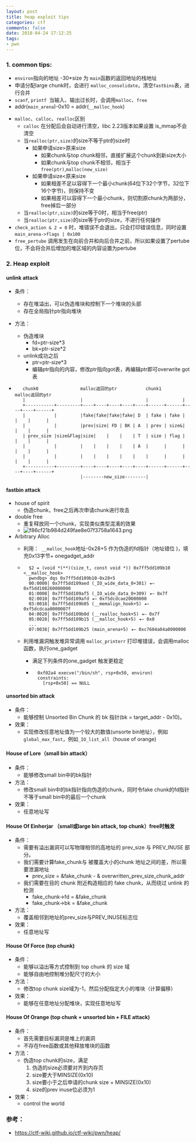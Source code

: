 ```yaml
---
layout: post
title: heap exploit tips
categories: ctf
comments: false
date: 2018-04-24 17:12:25
tags:
- pwn
---
```


### 1. common tips:

*   `environ`指向的地址 -30*size 为 `main`函数的返回地址的栈地址
*   申请分配large chunk时，会进行 `malloc_consolidate`，清空`fastbins`表，进行合并
*   `scanf`, `printf `当输入、输出过长时，会调用`malloc`、`free`
*   addr(`main_arena`)-0x10 = addr(`__malloc_hook`)
  <!-- more -->
*   `malloc`、`calloc`、`realloc`区别
    *   `calloc` 在分配后会自动进行清空，libc 2.23版本如果设置 is_mmap不会清空
    *   当`realloc(ptr,size)`的size不等于ptr的size时
        *   如果申请size>原来size
            *   如果chunk与top chunk相邻，直接扩展这个chunk到新size大小
            *   如果chunk与top chunk不相邻，相当于`free(ptr)`,`malloc(new_size)`
        *   如果申请size<原来size
            *   如果相差不足以容得下一个最小chunk(64位下32个字节，32位下16个字节)，则保持不变
            *   如果相差可以容得下一个最小chunk，则切割原chunk为两部分，free掉后一部分
    *   当`realloc(ptr,size)`的size等于0时，相当于free(ptr)
    *   当`realloc(ptr,size)`的size等于ptr的size，不进行任何操作
*   `check_action & 2 = 0`  时，堆错误不会退出，只会打印错误信息，同时设置 `main_arena->flags | 0x100`
*    `free_pertube` 调用发生在向前合并和向后合并之前，所以如果设置了pertube位，不会将合并后增加的堆区域的内容设置为pertube

### 2. Heap exploit

#### unlink attack

* 条件：
    *   存在堆溢出，可以伪造堆块和控制下一个堆块的头部
    *   存在全局指针ptr指向堆块

* 方法：
    *   伪造堆块
        *   fd=ptr-size*3
        *   bk=ptr-size*2
    *   unlink成功之后
        *   ptr=ptr-size*3
        *   编辑ptr指向的内容，修改ptr指向got表，再编辑ptr即可overwrite got表

* ```
     chunk0                malloc返回的ptr           chunk1        malloc返回的ptr
     |                     |                        |             |
     +-----------+---------+----+----+----+----+----+------+------+----+----+------+
     |           |         |fake|fake|fake|fake| D  | fake | fake |    |    |      |
     |           |         |prev|size| FD | BK | A  | prev | size&|    |    |      |
     | prev_size |size&Flag|size|    |    |    | T  | size | flag |    |    |      |
     |           |         |    |    |    |    | A  |      |      |    |    |      |
     |           |         |    |    |    |    |    |      |      |    |    |      |
     +-----------+---------+----+----+----+----+----+------+------+----+----+------+
                           |--------new_size--------|
     ```

#### fastbin attack

* house of spirit
    *   伪造chunk，free之后再次申请chunk进行攻击
* double free
    *   重复释放同一个chunk，实现类似类型混淆的效果
    *   ![f86cf21b984d249fae8e07f3758a1643.png](https://i.loli.net/2018/05/12/5af65e6796438.png)
* Arbitrary Alloc
    * 利用：` __malloc_hook`地址-0x28+5 作为伪造的fd指针（地址错位 )，填充0x13字节+ onegadget_addr

    * ```shell
        $2 = (void *(**)(size_t, const void *)) 0x7ff5dd109b10 <__malloc_hook>
        pwndbg> dqs 0x7ff5dd109b10-0x28+5
        00:0000│ 0x7ff5dd109aed (_IO_wide_data_0+301) ◂— 0xf5dd108260000000
        01:0008│ 0x7ff5dd109af5 (_IO_wide_data_0+309) ◂— 0x7f
        02:0010│ 0x7ff5dd109afd ◂— 0xf5dcdcae20000000
        03:0018│ 0x7ff5dd109b05 (__memalign_hook+5) ◂— 0xf5dcdcaa0000007f
        04:0020│ 0x7ff5dd109b0d (__realloc_hook+5) ◂— 0x7f
        05:0028│ 0x7ff5dd109b15 (__malloc_hook+5) ◂— 0x0
        ...
        07:0038│ 0x7ff5dd109b25 (main_arena+5) ◂— 0xc7604a04a0000000
        ```

    * 利用堆漏洞触发堆异常调用 `malloc_printerr` 打印堆错误，会调用malloc函数，执行one_gadget

        * 满足下列条件的one_gadget 触发更稳定

        * ```shell
            0xf02a4 execve("/bin/sh", rsp+0x50, environ)
            constraints:
              [rsp+0x50] == NULL
            ```

#### unsorted bin attack

*   条件：
    *   能够控制 Unsorted Bin Chunk 的 bk 指针(bk = target_addr - 0x10)。
*   效果：
    *   实现修改任意地址值为一个较大的数值(unsorte bin地址），例如 `global_max_fast`，例如`_IO_list_all`（house of orange)

#### House of Lore（small bin attack）

*   条件：
    *   能够修改small bin中的bk指针
*   方法：
    *   修改small bin中的bk指针指向伪造的chunk，同时令fake chunk的fd指针不等于small bin中的最后一个chunk
*   效果：
    *   任意地址写

#### House Of Einherjar （small或large bin attack, top chunk）free时触发

*   条件：
    *   需要有溢出漏洞可以写物理相邻的高地址的 prev\_size 与 PREV\_INUSE 部分。
    *   我们需要计算fake_chunk与 被覆盖大小的chunk 地址之间的差，所以需要泄漏地址
        *   prev_size = &fake_chunk - & overwritten_prev_size_chunk_addr
    *   我们需要在目的 chunk 附近构造相应的 fake chunk，从而绕过 unlink 的检测
        *   fake_chunk->fd = &fake_chunk
        *   fake_chunk->bk = &fake_chunk
*   方法：
    *   覆盖相邻到地址的prev\_size与PREV\_INUSE标志位
*   效果：
    *   任意地址写

#### House Of Force (top chunk)

*   条件：
    *   能够以溢出等方式控制到 top chunk 的 size 域
    *   能够自由地控制堆分配尺寸的大小
*   方法：
    *   修改top chunk size域为-1，然后分配指定大小的堆块（计算偏移）
*   效果：
    *   能够在任意地址分配堆块，实现任意地址写

#### House Of Orange (top chunk + unsorted bin + FILE attack)

*   条件：
    *   首先需要目标漏洞是堆上的漏洞
    *   不存在free函数或其他释放堆块的函数
*   方法：
    *   伪造top chunk的size，满足
        1.  伪造的size必须要对齐到内存页
        2.  size要大于MINSIZE(0x10)
        3.  size要小于之后申请的chunk size + MINSIZE(0x10)
        4.  size的prev inuse位必须为1
*   效果：
    *   control the world

### 参考：

*   https://ctf-wiki.github.io/ctf-wiki/pwn/heap/
